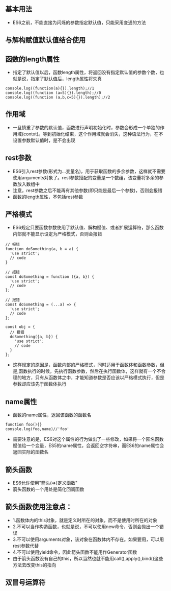 ## 基本用法
- ES6之前，不能直接为闪烁的参数指定默认值，只能采用变通的方法
## 与解构赋值默认值结合使用

## 函数的length属性
- 指定了默认值以后，函数length属性，将返回没有指定默认值的参数个数，也就是说，指定了默认值后，length属性将失真
```
console.log((function(a){}).length);//1
console.log((function (a=5){}).length);//0
console.log((function (a,b,c=5){}).length);//2
```
## 作用域
- 一旦慎重了参数的默认值，函数进行声明初始化时，参数会形成一个单独的作用域(contxt)。等到初始化结束，这个作用域就会消失，这种语法行为，在不设置参数默认值时，是不会出现
## rest参数
- ES6引入rest参数(形式为...变量名)，用于获取函数的多余参数，这样就不需要使用arguments对象了。rest参数搭配的变量是一个数组，该变量将多余的参数放入数组中
- 注意，rest参数之后不能再有其他参数(即只能是最后一个参数)，否则会报错
- 函数的length属性，不包括rest参数
## 严格模式
- ES6规定只要函数参数使用了默认值、解构赋值、或者扩展运算符，那么函数内部就不能显示设定为严格模式，否则会报错
```
// 报错
function doSomething(a, b = a) {
  'use strict';
  // code
}

// 报错
const doSomething = function ({a, b}) {
  'use strict';
  // code
};

// 报错
const doSomething = (...a) => {
  'use strict';
  // code
};

const obj = {
  // 报错
  doSomething({a, b}) {
    'use strict';
    // code
  }
};
```
- 这样规定的原因是，函数内部的严格模式，同时适用于函数体和函数参数，但是,函数执行的时候，先执行函数参数，然后在执行函数体，这样就有一个不合理的地方，只有从函数体之中，才能知道参数是否应该以严格模式执行，但是参数却应该先于函数体执行

## name属性
- 函数的name属性，返回该函数的函数名
```
function foo(){}
console.log(foo,name)//'foo'
```
- 需要注意的是，ES6对这个属性的行为做出了一些修改，如果将一个匿名函数赋值给一个变量，ES5的name属性，会返回空字符串，而ES6的name属性会返回实际的函数名

## 箭头函数
- ES6允许使用"箭头(=>)定义函数"
- 箭头函数的一个用处是简化回调函数

## 箭头函数使用注意点：
- 1.函数体内的this对象，就是定义时所在的对象，而不是使用时所在的对象
- 2.不可以当作构造函数，也就是说，不可以使用new命令，否则会抛出一个错误
- 3.不可以使用arguments对象，该对象在函数体内不存在。如果要用，可以用rest参数代替
- 4.不可以使用yield命令，因此箭头函数不能用作Generator函数
- 由于箭头函数没有自己的this，所以当然也就不能用call(),apply(),bind()这些方法去改变this的指向

## 双冒号运算符